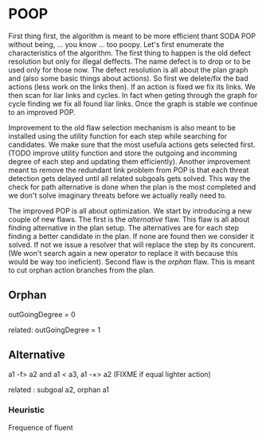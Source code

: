 # POOP
First thing first, the algorithm is meant to be more efficient thant SODA POP without being, … you know … too poopy.
Let's first enumerate the characteristics of the algorithm. The first thing to happen is the old defect resolution but only for illegal deffects. The name defect is to drop or to be used only for those now. The defect resolution is all about the plan graph and (also some basic things about actions). So first we delete/fix the bad actions (less work on the links then). If an action is fixed we fix its links. We then scan for liar links and cycles. In fact when geting through the graph for cycle finding we fix all found liar links. Once the graph is stable we continue to an improved POP.

Improvement to the old flaw selection mechanism is also meant to be installed using the utility function for each step while searching for candidates. We make sure that the most usefula actions gets selected first. (TODO improve utility function and store the outgoing and incomming degree of each step and updating them efficiently).
Another improvement meant to remove the redundant link problem from POP is that each threat detection gets delayed until all related subgoals gets solved. This way the check for path alternative is done when the plan is the most completed and we don't solve imaginary threats before we actually really need to.

The improved POP is all about optimization. We start by introducing a new couple of new flaws. The first is the *alternative* flaw. This flaw is all about finding alternative in the plan setup. The alternatives are for each step finding a better candidate in the plan. If none are found then we consider it solved. If not we issue a resolver that will replace the step by its concurent. (We won't search again a new operator to replace it with because this would be way too ineficient). Second flaw is the *orphan* flaw. This is meant to cut orphan action branches from the plan.


## Orphan 
outGoingDegree = 0

related: outGoingDegree = 1

## Alternative

a1 -f> a2 and a1 < a3, a1 -×> a2 (FIXME if equal lighter action)

related : subgoal a2, orphan a1


### Heuristic
Frequence of fluent

